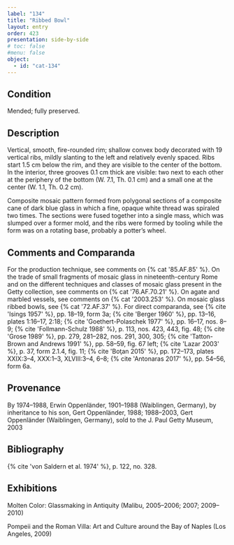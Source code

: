 ```yaml
---
label: "134"
title: "Ribbed Bowl"
layout: entry
order: 423
presentation: side-by-side
# toc: false
#menu: false 
object:
  - id: "cat-134"
---
```


## Condition

Mended; fully preserved.

## Description

Vertical, smooth, fire-rounded rim; shallow convex body decorated with 19 vertical ribs, mildly slanting to the left and relatively evenly spaced. Ribs start 1.5 cm below the rim, and they are visible to the center of the bottom. In the interior, three grooves 0.1 cm thick are visible: two next to each other at the periphery of the bottom (W. 7.1, Th. 0.1 cm) and a small one at the center (W. 1.1, Th. 0.2 cm).

Composite mosaic pattern formed from polygonal sections of a composite cane of dark blue glass in which a fine, opaque white thread was spiraled two times. The sections were fused together into a single mass, which was slumped over a former mold, and the ribs were formed by tooling while the form was on a rotating base, probably a potter’s wheel.

## Comments and Comparanda

For the production technique, see comments on {% cat '85.AF.85' %}. On the trade of small fragments of mosaic glass in nineteenth-century Rome and on the different techniques and classes of mosaic glass present in the Getty collection, see comments on {% cat '76.AF.70.21' %}. On agate and marbled vessels, see comments on {% cat '2003.253' %}. On mosaic glass ribbed bowls, see {% cat '72.AF.37' %}. For direct comparanda, see {% cite 'Isings 1957' %}, pp. 18–19, form 3a; {% cite 'Berger 1960' %}, pp. 13–16, plates 1:16–17, 2:18; {% cite 'Goethert-Polaschek 1977' %}, pp. 16–17, nos. 8–9; {% cite 'Follmann-Schulz 1988' %}, p. 113, nos. 423, 443, fig. 48; {% cite 'Grose 1989' %}, pp. 279, 281–282, nos. 291, 300, 305; {% cite 'Tatton-Brown and Andrews 1991' %}, pp. 58–59, fig. 67 left; {% cite 'Lazar 2003' %}, p. 37, form 2.1.4, fig. 11; {% cite 'Boţan 2015' %}, pp. 172–173, plates XXIX:3–4, XXX:1–3, XLVIII:3–4, 6–8; {% cite 'Antonaras 2017' %}, pp. 54–56, form 6a.

## Provenance

By 1974–1988, Erwin Oppenländer, 1901–1988 (Waiblingen, Germany), by inheritance to his son, Gert Oppenländer, 1988; 1988–2003, Gert Oppenländer (Waiblingen, Germany), sold to the J. Paul Getty Museum, 2003

## Bibliography

{% cite 'von Saldern et al. 1974' %}, p. 122, no. 328.

## Exhibitions

Molten Color: Glassmaking in Antiquity (Malibu, 2005–2006; 2007; 2009–2010)

Pompeii and the Roman Villa: Art and Culture around the Bay of Naples (Los Angeles, 2009)
